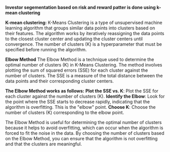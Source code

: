 **Investor segementation based on risk and reward patter is done using k-mean clustering**

**K-mean clustering:**
K-Means Clustering is a type of unsupervised machine learning algorithm that groups similar data points into clusters based on their features. The algorithm works by 
iteratively reassigning the data points to the closest cluster center and updating the cluster centers until convergence. The number of clusters (K) is a hyperparameter 
that must be specified before running the algorithm.

**Elbow Method**
The Elbow Method is a technique used to determine the optimal number of clusters (K) in K-Means Clustering. The method involves plotting the sum of squared errors (SSE) 
for each cluster against the number of clusters. The SSE is a measure of the total distance between the data points and their corresponding cluster centers.

**The Elbow Method works as follows:**
**Plot the SSE vs. K**: Plot the SSE for each cluster against the number of clusters (K).
**Identify the Elbow**: Look for the point where the SSE starts to decrease rapidly, indicating that the algorithm is overfitting. This is the "elbow" point.
**Choose K**: Choose the number of clusters (K) corresponding to the elbow point.

The Elbow Method is useful for determining the optimal number of clusters because it helps to avoid overfitting, which can occur when the algorithm is forced to fit the 
noise in the data. By choosing the number of clusters based on the Elbow Method, you can ensure that the algorithm is not overfitting and that the clusters are meaningful.
